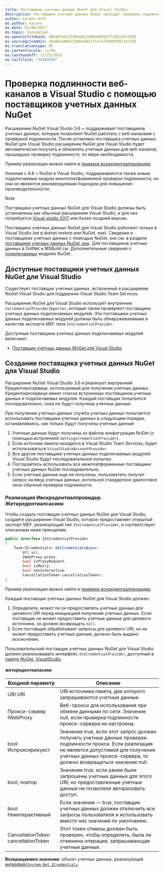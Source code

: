 ```yaml
---
title: Поставщики учетных данных NuGet для Visual Studio
description: Поставщики учетных данных NuGet проходят проверку подлинности с помощью веб-каналов, реализовав интерфейс Ивскредентиалпровидер в расширении Visual Studio.
author: karann-msft
ms.author: karann
ms.date: 01/09/2017
ms.topic: conceptual
ms.openlocfilehash: 906d07eb22599eb423b00300954ff2601dd33369
ms.sourcegitcommit: 26a8eae00af2d4be581171e7a73009f94534c336
ms.translationtype: MT
ms.contentlocale: ru-RU
ms.lasthandoff: 12/25/2019
ms.locfileid: "75383555"
---
```

# <a name="authenticating-feeds-in-visual-studio-with-nuget-credential-providers"></a>Проверка подлинности веб-каналов в Visual Studio с помощью поставщиков учетных данных NuGet

Расширение NuGet Visual Studio 3.6 + поддерживает поставщиков учетных данных, которые позволяют NuGet работать с веб-каналами с проверкой подлинности.
После установки поставщика учетных данных NuGet для Visual Studio расширение NuGet для Visual Studio будет автоматически получать и обновлять учетные данные для веб-каналов, прошедших проверку подлинности, по мере необходимости.

Пример реализации можно найти в [примере вскредентиалпровидер](https://github.com/NuGet/Samples/tree/master/VsCredentialProvider).

Начиная с 4.8 + NuGet в Visual Studio, поддерживаются также новые подключаемые модули многоплатформенной проверки подлинности, но они не являются рекомендуемым подходом для повышения производительности.

> [!Note]
> Поставщики учетных данных NuGet для Visual Studio должны быть установлены как обычные расширения Visual Studio, и для них потребуется [Visual studio 2017](https://aka.ms/vs/15/release/vs_enterprise.exe) или более поздней версии.
>
> Поставщики учетных данных NuGet для Visual Studio работают только в Visual Studio (не в dotnet restore или NuGet. exe). Сведения о поставщиках учетных данных с помощью NuGet. exe см. в разделе [поставщики учетных данных NuGet. exe](nuget-exe-Credential-providers.md).
> Для поставщиков учетных данных в DotNet и MSBuild см. Дополнительные сведения о [подключаемых](nuget-cross-platform-authentication-plugin.md) модулях NuGet.

## <a name="available-nuget-credential-providers-for-visual-studio"></a>Доступные поставщики учетных данных NuGet для Visual Studio

Существует поставщик учетных данных, встроенный в расширение NuGet Visual Studio для поддержки Visual Studio Team Services.

Расширение NuGet для Visual Studio использует внутренние `VsCredentialProviderImporter`, которые также проверяют поставщики учетных данных подключаемых модулей. Эти поставщики учетных данных подключаемых модулей должны быть обнаруживаемыми в качестве экспорта MEF типа `IVsCredentialProvider`.

Доступные поставщики учетных данных подключаемых модулей включают:

- [Поставщик учетных данных MyGet для Visual Studio](http://docs.myget.org/docs/reference/credential-provider-for-visual-studio)

## <a name="creating-a-nuget-credential-provider-for-visual-studio"></a>Создание поставщика учетных данных NuGet для Visual Studio

Расширение NuGet Visual Studio 3.6 и реализует внутренний Кредентиалсервице, используемый для получения учетных данных. Кредентиалсервице имеет список встроенных поставщиков учетных данных и подключаемых модулей. Каждый поставщик попытается последовательно, пока не будут получены учетные данные.

При получении учетных данных служба учетных данных попытается использовать поставщики учетных данных в следующем порядке, останавливаясь, как только будут получены учетные данные:

1. Учетные данные будут получены из файлов конфигурации NuGet (с помощью встроенной `SettingsCredentialProvider`).
1. Если источник пакета находится в Visual Studio Team Services, будет использоваться `VisualStudioAccountProvider`.
1. Все другие поставщики учетных данных подключаемых модулей Visual Studio будут последовательной попытки.
1. Постарайтесь использовать все межплатформенные поставщики учетных данных NuGet последовательно.
1. Если учетные данные еще не получены, пользователь получит запрос на ввод учетных данных, используя стандартное диалоговое окно обычной проверки подлинности.

### <a name="implementing-ivscredentialprovidergetcredentialsasync"></a>Реализация Ивскредентиалпровидер. Жеткредентиалсасинк

Чтобы создать поставщик учетных данных NuGet для Visual Studio, создайте расширение Visual Studio, которое предоставляет открытый экспорт MEF, реализующий тип `IVsCredentialProvider`, и соответствует описанным ниже принципам.

```cs
public interface IVsCredentialProvider
{
    Task<ICredentials> GetCredentialsAsync(
        Uri uri,
        IWebProxy proxy,
        bool isProxyRequest,
        bool isRetry,
        bool nonInteractive,
        CancellationToken cancellationToken);
}
```

Пример реализации можно найти в [примере вскредентиалпровидер](https://github.com/NuGet/Samples/tree/master/VsCredentialProvider).

Каждый поставщик учетных данных NuGet для Visual Studio должен:

1. Определите, может ли он предоставлять учетные данные для целевого URI перед инициацией получения учетных данных. Если поставщик не может предоставить учетные данные для целевого источника, он должен возвращать `null`.
1. Если поставщик обрабатывает запросы для целевого URI, но не может предоставить учетные данные, должно быть выдано исключение.

Пользовательский поставщик учетных данных NuGet для Visual Studio должен реализовывать интерфейс `IVsCredentialProvider`, доступный в [пакете NuGet. VisualStudio](https://www.nuget.org/packages/NuGet.VisualStudio/).

#### <a name="getcredentialasync"></a>жеткредентиаласинк

| Входной параметр |Описание|
| ----------------|-----------|
| URI URI | URI источника пакета, для которого запрашиваются учетные данные.|
| Прокси-сервер IWebProxy | Веб-прокси для использования при обмене данными по сети. Значение null, если проверка подлинности прокси-сервера не настроена. |
| bool Испроксирекуест | Значение true, если этот запрос должен получать учетные данные проверки подлинности прокси. Если реализация не является допустимой для получения учетных данных прокси-сервера, то должно возвращаться значение null. |
| bool, повтор | Значение true, если ранее были запрошены учетные данные для этого URI, но предоставленные учетные данные не позволяли авторизовать доступ. |
| bool Неинтерактивный | Если значение — true, поставщик учетных данных должен отключить все запросы пользователя и использовать вместо них значения по умолчанию. |
| CancellationToken cancellationToken | Этот токен отмены должен быть проверен, чтобы определить, была ли отменена операция, запрашивающая учетные данные. |

**Возвращаемое значение**: объект учетных данных, реализующий [интерфейс`System.Net.ICredentials`](/dotnet/api/system.net.icredentials?view=netstandard-2.0).
